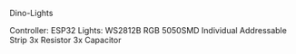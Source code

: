 Dino-Lights

Controller: ESP32
Lights: WS2812B RGB 5050SMD Individual Addressable Strip
3x Resistor
3x Capacitor
